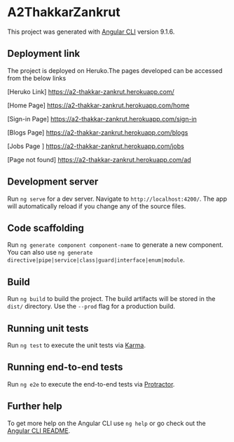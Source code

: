 # A2ThakkarZankrut

This project was generated with [Angular CLI](https://github.com/angular/angular-cli) version 9.1.6.

## Deployment link
The project is deployed on Heruko.The pages developed can be accessed from the below links

[Heruko Link]
https://a2-thakkar-zankrut.herokuapp.com/

[Home Page] 
https://a2-thakkar-zankrut.herokuapp.com/home

[Sign-in Page]
https://a2-thakkar-zankrut.herokuapp.com/sign-in

[Blogs Page]
https://a2-thakkar-zankrut.herokuapp.com/blogs

[Jobs Page ]
https://a2-thakkar-zankrut.herokuapp.com/jobs

[Page not found]
https://a2-thakkar-zankrut.herokuapp.com/ad

## Development server

Run `ng serve` for a dev server. Navigate to `http://localhost:4200/`. The app will automatically reload if you change any of the source files.

## Code scaffolding

Run `ng generate component component-name` to generate a new component. You can also use `ng generate directive|pipe|service|class|guard|interface|enum|module`.

## Build

Run `ng build` to build the project. The build artifacts will be stored in the `dist/` directory. Use the `--prod` flag for a production build.

## Running unit tests

Run `ng test` to execute the unit tests via [Karma](https://karma-runner.github.io).

## Running end-to-end tests

Run `ng e2e` to execute the end-to-end tests via [Protractor](http://www.protractortest.org/).

## Further help

To get more help on the Angular CLI use `ng help` or go check out the [Angular CLI README](https://github.com/angular/angular-cli/blob/master/README.md).
